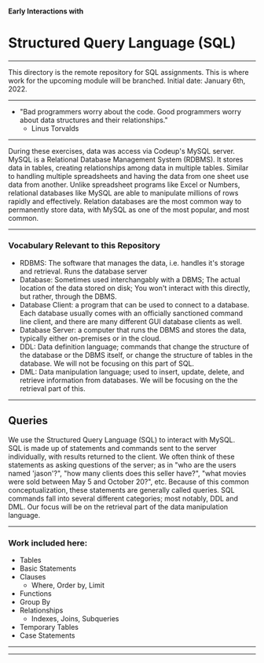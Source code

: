 #### Early Interactions with
# Structured Query Language (SQL)
***
This directory is the remote repository for SQL assignments.
This is where work for the upcoming module will be branched. 
Initial date: January 6th, 2022. 
***

- "Bad programmers worry about the code. Good programmers worry about data structures and their relationships."
    - Linus Torvalds
***   
During these exercises, data was access via Codeup's MySQL server. 
MySQL is a Relational Database Management System (RDBMS). It stores data in tables, creating relationships among data in multiple tables. Similar to handling multiple spreadsheets and having the data from one sheet use data from another. Unlike spreadsheet programs like Excel or Numbers, relational databases like MySQL are able to manipulate millions of rows rapidly and effectively. 
Relation databases are the most common way to permanently store data, with MySQL as one of the most popular, and most common.
***
### Vocabulary Relevant to this Repository 

- RDBMS: The software that manages the data, i.e. handles it's storage and retrieval. Runs the database server
- Database: Sometimes used interchangably with a DBMS; The actual location of the data stored on disk; You won't interact with this directly, but rather, through the DBMS.
- Database Client: a program that can be used to connect to a database. Each database usually comes with an officially sanctioned command line client, and there are many different GUI database clients as well.
- Database Server: a computer that runs the DBMS and stores the data, typically either on-premises or in the cloud.
- DDL: Data definition language; commands that change the structure of the database or the DBMS itself, or change the structure of tables in the database. We will not be focusing on this part of SQL.
- DML: Data manipulation language; used to insert, update, delete, and retrieve information from databases. We will be focusing on the the retrieval part of this.
***
## Queries

We use the Structured Query Language (SQL) to interact with MySQL.     
SQL is made up of statements and commands sent to the server individually, with results returned to the client. We often think of these statements as asking questions of the server; as in "who are the users named 'jason'?", "how many clients does this seller have?", "what movies were sold between May 5 and October 20?", etc.
Because of this common conceptualization, these statements are generally called queries.
SQL commands fall into several different categories; most notably, DDL and DML. Our focus will be on the retrieval part of the data manipulation language.
***
### Work included here: 
- Tables
- Basic Statements
- Clauses
    - Where, Order by, Limit
- Functions
- Group By
- Relationships
    - Indexes, Joins, Subqueries
- Temporary Tables
- Case Statements
***
***
